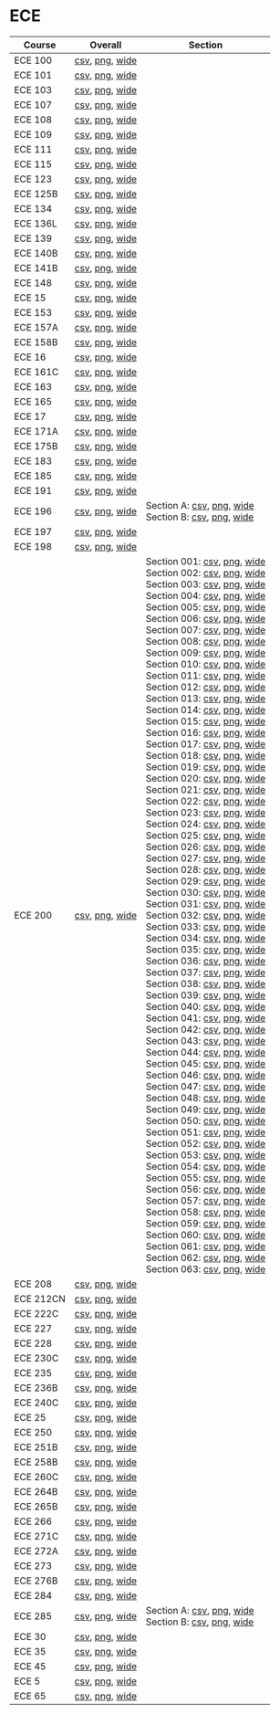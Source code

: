 # ECE

| Course | Overall | Section |
| ------ | ------- | ------- |
| ECE 100 | [csv](https://github.com/UCSD-Historical-Enrollment-Data/2024Spring/blob/main/overall/ECE%20100.csv), [png](https://raw.githubusercontent.com/UCSD-Historical-Enrollment-Data/2024Spring/main/plot_overall/ECE%20100.png), [wide](https://raw.githubusercontent.com/UCSD-Historical-Enrollment-Data/2024Spring/main/plot_overall_wide/ECE%20100.png) |  |
| ECE 101 | [csv](https://github.com/UCSD-Historical-Enrollment-Data/2024Spring/blob/main/overall/ECE%20101.csv), [png](https://raw.githubusercontent.com/UCSD-Historical-Enrollment-Data/2024Spring/main/plot_overall/ECE%20101.png), [wide](https://raw.githubusercontent.com/UCSD-Historical-Enrollment-Data/2024Spring/main/plot_overall_wide/ECE%20101.png) |  |
| ECE 103 | [csv](https://github.com/UCSD-Historical-Enrollment-Data/2024Spring/blob/main/overall/ECE%20103.csv), [png](https://raw.githubusercontent.com/UCSD-Historical-Enrollment-Data/2024Spring/main/plot_overall/ECE%20103.png), [wide](https://raw.githubusercontent.com/UCSD-Historical-Enrollment-Data/2024Spring/main/plot_overall_wide/ECE%20103.png) |  |
| ECE 107 | [csv](https://github.com/UCSD-Historical-Enrollment-Data/2024Spring/blob/main/overall/ECE%20107.csv), [png](https://raw.githubusercontent.com/UCSD-Historical-Enrollment-Data/2024Spring/main/plot_overall/ECE%20107.png), [wide](https://raw.githubusercontent.com/UCSD-Historical-Enrollment-Data/2024Spring/main/plot_overall_wide/ECE%20107.png) |  |
| ECE 108 | [csv](https://github.com/UCSD-Historical-Enrollment-Data/2024Spring/blob/main/overall/ECE%20108.csv), [png](https://raw.githubusercontent.com/UCSD-Historical-Enrollment-Data/2024Spring/main/plot_overall/ECE%20108.png), [wide](https://raw.githubusercontent.com/UCSD-Historical-Enrollment-Data/2024Spring/main/plot_overall_wide/ECE%20108.png) |  |
| ECE 109 | [csv](https://github.com/UCSD-Historical-Enrollment-Data/2024Spring/blob/main/overall/ECE%20109.csv), [png](https://raw.githubusercontent.com/UCSD-Historical-Enrollment-Data/2024Spring/main/plot_overall/ECE%20109.png), [wide](https://raw.githubusercontent.com/UCSD-Historical-Enrollment-Data/2024Spring/main/plot_overall_wide/ECE%20109.png) |  |
| ECE 111 | [csv](https://github.com/UCSD-Historical-Enrollment-Data/2024Spring/blob/main/overall/ECE%20111.csv), [png](https://raw.githubusercontent.com/UCSD-Historical-Enrollment-Data/2024Spring/main/plot_overall/ECE%20111.png), [wide](https://raw.githubusercontent.com/UCSD-Historical-Enrollment-Data/2024Spring/main/plot_overall_wide/ECE%20111.png) |  |
| ECE 115 | [csv](https://github.com/UCSD-Historical-Enrollment-Data/2024Spring/blob/main/overall/ECE%20115.csv), [png](https://raw.githubusercontent.com/UCSD-Historical-Enrollment-Data/2024Spring/main/plot_overall/ECE%20115.png), [wide](https://raw.githubusercontent.com/UCSD-Historical-Enrollment-Data/2024Spring/main/plot_overall_wide/ECE%20115.png) |  |
| ECE 123 | [csv](https://github.com/UCSD-Historical-Enrollment-Data/2024Spring/blob/main/overall/ECE%20123.csv), [png](https://raw.githubusercontent.com/UCSD-Historical-Enrollment-Data/2024Spring/main/plot_overall/ECE%20123.png), [wide](https://raw.githubusercontent.com/UCSD-Historical-Enrollment-Data/2024Spring/main/plot_overall_wide/ECE%20123.png) |  |
| ECE 125B | [csv](https://github.com/UCSD-Historical-Enrollment-Data/2024Spring/blob/main/overall/ECE%20125B.csv), [png](https://raw.githubusercontent.com/UCSD-Historical-Enrollment-Data/2024Spring/main/plot_overall/ECE%20125B.png), [wide](https://raw.githubusercontent.com/UCSD-Historical-Enrollment-Data/2024Spring/main/plot_overall_wide/ECE%20125B.png) |  |
| ECE 134 | [csv](https://github.com/UCSD-Historical-Enrollment-Data/2024Spring/blob/main/overall/ECE%20134.csv), [png](https://raw.githubusercontent.com/UCSD-Historical-Enrollment-Data/2024Spring/main/plot_overall/ECE%20134.png), [wide](https://raw.githubusercontent.com/UCSD-Historical-Enrollment-Data/2024Spring/main/plot_overall_wide/ECE%20134.png) |  |
| ECE 136L | [csv](https://github.com/UCSD-Historical-Enrollment-Data/2024Spring/blob/main/overall/ECE%20136L.csv), [png](https://raw.githubusercontent.com/UCSD-Historical-Enrollment-Data/2024Spring/main/plot_overall/ECE%20136L.png), [wide](https://raw.githubusercontent.com/UCSD-Historical-Enrollment-Data/2024Spring/main/plot_overall_wide/ECE%20136L.png) |  |
| ECE 139 | [csv](https://github.com/UCSD-Historical-Enrollment-Data/2024Spring/blob/main/overall/ECE%20139.csv), [png](https://raw.githubusercontent.com/UCSD-Historical-Enrollment-Data/2024Spring/main/plot_overall/ECE%20139.png), [wide](https://raw.githubusercontent.com/UCSD-Historical-Enrollment-Data/2024Spring/main/plot_overall_wide/ECE%20139.png) |  |
| ECE 140B | [csv](https://github.com/UCSD-Historical-Enrollment-Data/2024Spring/blob/main/overall/ECE%20140B.csv), [png](https://raw.githubusercontent.com/UCSD-Historical-Enrollment-Data/2024Spring/main/plot_overall/ECE%20140B.png), [wide](https://raw.githubusercontent.com/UCSD-Historical-Enrollment-Data/2024Spring/main/plot_overall_wide/ECE%20140B.png) |  |
| ECE 141B | [csv](https://github.com/UCSD-Historical-Enrollment-Data/2024Spring/blob/main/overall/ECE%20141B.csv), [png](https://raw.githubusercontent.com/UCSD-Historical-Enrollment-Data/2024Spring/main/plot_overall/ECE%20141B.png), [wide](https://raw.githubusercontent.com/UCSD-Historical-Enrollment-Data/2024Spring/main/plot_overall_wide/ECE%20141B.png) |  |
| ECE 148 | [csv](https://github.com/UCSD-Historical-Enrollment-Data/2024Spring/blob/main/overall/ECE%20148.csv), [png](https://raw.githubusercontent.com/UCSD-Historical-Enrollment-Data/2024Spring/main/plot_overall/ECE%20148.png), [wide](https://raw.githubusercontent.com/UCSD-Historical-Enrollment-Data/2024Spring/main/plot_overall_wide/ECE%20148.png) |  |
| ECE 15 | [csv](https://github.com/UCSD-Historical-Enrollment-Data/2024Spring/blob/main/overall/ECE%2015.csv), [png](https://raw.githubusercontent.com/UCSD-Historical-Enrollment-Data/2024Spring/main/plot_overall/ECE%2015.png), [wide](https://raw.githubusercontent.com/UCSD-Historical-Enrollment-Data/2024Spring/main/plot_overall_wide/ECE%2015.png) |  |
| ECE 153 | [csv](https://github.com/UCSD-Historical-Enrollment-Data/2024Spring/blob/main/overall/ECE%20153.csv), [png](https://raw.githubusercontent.com/UCSD-Historical-Enrollment-Data/2024Spring/main/plot_overall/ECE%20153.png), [wide](https://raw.githubusercontent.com/UCSD-Historical-Enrollment-Data/2024Spring/main/plot_overall_wide/ECE%20153.png) |  |
| ECE 157A | [csv](https://github.com/UCSD-Historical-Enrollment-Data/2024Spring/blob/main/overall/ECE%20157A.csv), [png](https://raw.githubusercontent.com/UCSD-Historical-Enrollment-Data/2024Spring/main/plot_overall/ECE%20157A.png), [wide](https://raw.githubusercontent.com/UCSD-Historical-Enrollment-Data/2024Spring/main/plot_overall_wide/ECE%20157A.png) |  |
| ECE 158B | [csv](https://github.com/UCSD-Historical-Enrollment-Data/2024Spring/blob/main/overall/ECE%20158B.csv), [png](https://raw.githubusercontent.com/UCSD-Historical-Enrollment-Data/2024Spring/main/plot_overall/ECE%20158B.png), [wide](https://raw.githubusercontent.com/UCSD-Historical-Enrollment-Data/2024Spring/main/plot_overall_wide/ECE%20158B.png) |  |
| ECE 16 | [csv](https://github.com/UCSD-Historical-Enrollment-Data/2024Spring/blob/main/overall/ECE%2016.csv), [png](https://raw.githubusercontent.com/UCSD-Historical-Enrollment-Data/2024Spring/main/plot_overall/ECE%2016.png), [wide](https://raw.githubusercontent.com/UCSD-Historical-Enrollment-Data/2024Spring/main/plot_overall_wide/ECE%2016.png) |  |
| ECE 161C | [csv](https://github.com/UCSD-Historical-Enrollment-Data/2024Spring/blob/main/overall/ECE%20161C.csv), [png](https://raw.githubusercontent.com/UCSD-Historical-Enrollment-Data/2024Spring/main/plot_overall/ECE%20161C.png), [wide](https://raw.githubusercontent.com/UCSD-Historical-Enrollment-Data/2024Spring/main/plot_overall_wide/ECE%20161C.png) |  |
| ECE 163 | [csv](https://github.com/UCSD-Historical-Enrollment-Data/2024Spring/blob/main/overall/ECE%20163.csv), [png](https://raw.githubusercontent.com/UCSD-Historical-Enrollment-Data/2024Spring/main/plot_overall/ECE%20163.png), [wide](https://raw.githubusercontent.com/UCSD-Historical-Enrollment-Data/2024Spring/main/plot_overall_wide/ECE%20163.png) |  |
| ECE 165 | [csv](https://github.com/UCSD-Historical-Enrollment-Data/2024Spring/blob/main/overall/ECE%20165.csv), [png](https://raw.githubusercontent.com/UCSD-Historical-Enrollment-Data/2024Spring/main/plot_overall/ECE%20165.png), [wide](https://raw.githubusercontent.com/UCSD-Historical-Enrollment-Data/2024Spring/main/plot_overall_wide/ECE%20165.png) |  |
| ECE 17 | [csv](https://github.com/UCSD-Historical-Enrollment-Data/2024Spring/blob/main/overall/ECE%2017.csv), [png](https://raw.githubusercontent.com/UCSD-Historical-Enrollment-Data/2024Spring/main/plot_overall/ECE%2017.png), [wide](https://raw.githubusercontent.com/UCSD-Historical-Enrollment-Data/2024Spring/main/plot_overall_wide/ECE%2017.png) |  |
| ECE 171A | [csv](https://github.com/UCSD-Historical-Enrollment-Data/2024Spring/blob/main/overall/ECE%20171A.csv), [png](https://raw.githubusercontent.com/UCSD-Historical-Enrollment-Data/2024Spring/main/plot_overall/ECE%20171A.png), [wide](https://raw.githubusercontent.com/UCSD-Historical-Enrollment-Data/2024Spring/main/plot_overall_wide/ECE%20171A.png) |  |
| ECE 175B | [csv](https://github.com/UCSD-Historical-Enrollment-Data/2024Spring/blob/main/overall/ECE%20175B.csv), [png](https://raw.githubusercontent.com/UCSD-Historical-Enrollment-Data/2024Spring/main/plot_overall/ECE%20175B.png), [wide](https://raw.githubusercontent.com/UCSD-Historical-Enrollment-Data/2024Spring/main/plot_overall_wide/ECE%20175B.png) |  |
| ECE 183 | [csv](https://github.com/UCSD-Historical-Enrollment-Data/2024Spring/blob/main/overall/ECE%20183.csv), [png](https://raw.githubusercontent.com/UCSD-Historical-Enrollment-Data/2024Spring/main/plot_overall/ECE%20183.png), [wide](https://raw.githubusercontent.com/UCSD-Historical-Enrollment-Data/2024Spring/main/plot_overall_wide/ECE%20183.png) |  |
| ECE 185 | [csv](https://github.com/UCSD-Historical-Enrollment-Data/2024Spring/blob/main/overall/ECE%20185.csv), [png](https://raw.githubusercontent.com/UCSD-Historical-Enrollment-Data/2024Spring/main/plot_overall/ECE%20185.png), [wide](https://raw.githubusercontent.com/UCSD-Historical-Enrollment-Data/2024Spring/main/plot_overall_wide/ECE%20185.png) |  |
| ECE 191 | [csv](https://github.com/UCSD-Historical-Enrollment-Data/2024Spring/blob/main/overall/ECE%20191.csv), [png](https://raw.githubusercontent.com/UCSD-Historical-Enrollment-Data/2024Spring/main/plot_overall/ECE%20191.png), [wide](https://raw.githubusercontent.com/UCSD-Historical-Enrollment-Data/2024Spring/main/plot_overall_wide/ECE%20191.png) |  |
| ECE 196 | [csv](https://github.com/UCSD-Historical-Enrollment-Data/2024Spring/blob/main/overall/ECE%20196.csv), [png](https://raw.githubusercontent.com/UCSD-Historical-Enrollment-Data/2024Spring/main/plot_overall/ECE%20196.png), [wide](https://raw.githubusercontent.com/UCSD-Historical-Enrollment-Data/2024Spring/main/plot_overall_wide/ECE%20196.png) | Section A: [csv](https://github.com/UCSD-Historical-Enrollment-Data/2024Spring/blob/main/section/ECE%20196_A.csv), [png](https://raw.githubusercontent.com/UCSD-Historical-Enrollment-Data/2024Spring/main/plot_section/ECE%20196_A.png), [wide](https://raw.githubusercontent.com/UCSD-Historical-Enrollment-Data/2024Spring/main/plot_section_wide/ECE%20196_A.png)<br>Section B: [csv](https://github.com/UCSD-Historical-Enrollment-Data/2024Spring/blob/main/section/ECE%20196_B.csv), [png](https://raw.githubusercontent.com/UCSD-Historical-Enrollment-Data/2024Spring/main/plot_section/ECE%20196_B.png), [wide](https://raw.githubusercontent.com/UCSD-Historical-Enrollment-Data/2024Spring/main/plot_section_wide/ECE%20196_B.png) |
| ECE 197 | [csv](https://github.com/UCSD-Historical-Enrollment-Data/2024Spring/blob/main/overall/ECE%20197.csv), [png](https://raw.githubusercontent.com/UCSD-Historical-Enrollment-Data/2024Spring/main/plot_overall/ECE%20197.png), [wide](https://raw.githubusercontent.com/UCSD-Historical-Enrollment-Data/2024Spring/main/plot_overall_wide/ECE%20197.png) |  |
| ECE 198 | [csv](https://github.com/UCSD-Historical-Enrollment-Data/2024Spring/blob/main/overall/ECE%20198.csv), [png](https://raw.githubusercontent.com/UCSD-Historical-Enrollment-Data/2024Spring/main/plot_overall/ECE%20198.png), [wide](https://raw.githubusercontent.com/UCSD-Historical-Enrollment-Data/2024Spring/main/plot_overall_wide/ECE%20198.png) |  |
| ECE 200 | [csv](https://github.com/UCSD-Historical-Enrollment-Data/2024Spring/blob/main/overall/ECE%20200.csv), [png](https://raw.githubusercontent.com/UCSD-Historical-Enrollment-Data/2024Spring/main/plot_overall/ECE%20200.png), [wide](https://raw.githubusercontent.com/UCSD-Historical-Enrollment-Data/2024Spring/main/plot_overall_wide/ECE%20200.png) | Section 001: [csv](https://github.com/UCSD-Historical-Enrollment-Data/2024Spring/blob/main/section/ECE%20200_001.csv), [png](https://raw.githubusercontent.com/UCSD-Historical-Enrollment-Data/2024Spring/main/plot_section/ECE%20200_001.png), [wide](https://raw.githubusercontent.com/UCSD-Historical-Enrollment-Data/2024Spring/main/plot_section_wide/ECE%20200_001.png)<br>Section 002: [csv](https://github.com/UCSD-Historical-Enrollment-Data/2024Spring/blob/main/section/ECE%20200_002.csv), [png](https://raw.githubusercontent.com/UCSD-Historical-Enrollment-Data/2024Spring/main/plot_section/ECE%20200_002.png), [wide](https://raw.githubusercontent.com/UCSD-Historical-Enrollment-Data/2024Spring/main/plot_section_wide/ECE%20200_002.png)<br>Section 003: [csv](https://github.com/UCSD-Historical-Enrollment-Data/2024Spring/blob/main/section/ECE%20200_003.csv), [png](https://raw.githubusercontent.com/UCSD-Historical-Enrollment-Data/2024Spring/main/plot_section/ECE%20200_003.png), [wide](https://raw.githubusercontent.com/UCSD-Historical-Enrollment-Data/2024Spring/main/plot_section_wide/ECE%20200_003.png)<br>Section 004: [csv](https://github.com/UCSD-Historical-Enrollment-Data/2024Spring/blob/main/section/ECE%20200_004.csv), [png](https://raw.githubusercontent.com/UCSD-Historical-Enrollment-Data/2024Spring/main/plot_section/ECE%20200_004.png), [wide](https://raw.githubusercontent.com/UCSD-Historical-Enrollment-Data/2024Spring/main/plot_section_wide/ECE%20200_004.png)<br>Section 005: [csv](https://github.com/UCSD-Historical-Enrollment-Data/2024Spring/blob/main/section/ECE%20200_005.csv), [png](https://raw.githubusercontent.com/UCSD-Historical-Enrollment-Data/2024Spring/main/plot_section/ECE%20200_005.png), [wide](https://raw.githubusercontent.com/UCSD-Historical-Enrollment-Data/2024Spring/main/plot_section_wide/ECE%20200_005.png)<br>Section 006: [csv](https://github.com/UCSD-Historical-Enrollment-Data/2024Spring/blob/main/section/ECE%20200_006.csv), [png](https://raw.githubusercontent.com/UCSD-Historical-Enrollment-Data/2024Spring/main/plot_section/ECE%20200_006.png), [wide](https://raw.githubusercontent.com/UCSD-Historical-Enrollment-Data/2024Spring/main/plot_section_wide/ECE%20200_006.png)<br>Section 007: [csv](https://github.com/UCSD-Historical-Enrollment-Data/2024Spring/blob/main/section/ECE%20200_007.csv), [png](https://raw.githubusercontent.com/UCSD-Historical-Enrollment-Data/2024Spring/main/plot_section/ECE%20200_007.png), [wide](https://raw.githubusercontent.com/UCSD-Historical-Enrollment-Data/2024Spring/main/plot_section_wide/ECE%20200_007.png)<br>Section 008: [csv](https://github.com/UCSD-Historical-Enrollment-Data/2024Spring/blob/main/section/ECE%20200_008.csv), [png](https://raw.githubusercontent.com/UCSD-Historical-Enrollment-Data/2024Spring/main/plot_section/ECE%20200_008.png), [wide](https://raw.githubusercontent.com/UCSD-Historical-Enrollment-Data/2024Spring/main/plot_section_wide/ECE%20200_008.png)<br>Section 009: [csv](https://github.com/UCSD-Historical-Enrollment-Data/2024Spring/blob/main/section/ECE%20200_009.csv), [png](https://raw.githubusercontent.com/UCSD-Historical-Enrollment-Data/2024Spring/main/plot_section/ECE%20200_009.png), [wide](https://raw.githubusercontent.com/UCSD-Historical-Enrollment-Data/2024Spring/main/plot_section_wide/ECE%20200_009.png)<br>Section 010: [csv](https://github.com/UCSD-Historical-Enrollment-Data/2024Spring/blob/main/section/ECE%20200_010.csv), [png](https://raw.githubusercontent.com/UCSD-Historical-Enrollment-Data/2024Spring/main/plot_section/ECE%20200_010.png), [wide](https://raw.githubusercontent.com/UCSD-Historical-Enrollment-Data/2024Spring/main/plot_section_wide/ECE%20200_010.png)<br>Section 011: [csv](https://github.com/UCSD-Historical-Enrollment-Data/2024Spring/blob/main/section/ECE%20200_011.csv), [png](https://raw.githubusercontent.com/UCSD-Historical-Enrollment-Data/2024Spring/main/plot_section/ECE%20200_011.png), [wide](https://raw.githubusercontent.com/UCSD-Historical-Enrollment-Data/2024Spring/main/plot_section_wide/ECE%20200_011.png)<br>Section 012: [csv](https://github.com/UCSD-Historical-Enrollment-Data/2024Spring/blob/main/section/ECE%20200_012.csv), [png](https://raw.githubusercontent.com/UCSD-Historical-Enrollment-Data/2024Spring/main/plot_section/ECE%20200_012.png), [wide](https://raw.githubusercontent.com/UCSD-Historical-Enrollment-Data/2024Spring/main/plot_section_wide/ECE%20200_012.png)<br>Section 013: [csv](https://github.com/UCSD-Historical-Enrollment-Data/2024Spring/blob/main/section/ECE%20200_013.csv), [png](https://raw.githubusercontent.com/UCSD-Historical-Enrollment-Data/2024Spring/main/plot_section/ECE%20200_013.png), [wide](https://raw.githubusercontent.com/UCSD-Historical-Enrollment-Data/2024Spring/main/plot_section_wide/ECE%20200_013.png)<br>Section 014: [csv](https://github.com/UCSD-Historical-Enrollment-Data/2024Spring/blob/main/section/ECE%20200_014.csv), [png](https://raw.githubusercontent.com/UCSD-Historical-Enrollment-Data/2024Spring/main/plot_section/ECE%20200_014.png), [wide](https://raw.githubusercontent.com/UCSD-Historical-Enrollment-Data/2024Spring/main/plot_section_wide/ECE%20200_014.png)<br>Section 015: [csv](https://github.com/UCSD-Historical-Enrollment-Data/2024Spring/blob/main/section/ECE%20200_015.csv), [png](https://raw.githubusercontent.com/UCSD-Historical-Enrollment-Data/2024Spring/main/plot_section/ECE%20200_015.png), [wide](https://raw.githubusercontent.com/UCSD-Historical-Enrollment-Data/2024Spring/main/plot_section_wide/ECE%20200_015.png)<br>Section 016: [csv](https://github.com/UCSD-Historical-Enrollment-Data/2024Spring/blob/main/section/ECE%20200_016.csv), [png](https://raw.githubusercontent.com/UCSD-Historical-Enrollment-Data/2024Spring/main/plot_section/ECE%20200_016.png), [wide](https://raw.githubusercontent.com/UCSD-Historical-Enrollment-Data/2024Spring/main/plot_section_wide/ECE%20200_016.png)<br>Section 017: [csv](https://github.com/UCSD-Historical-Enrollment-Data/2024Spring/blob/main/section/ECE%20200_017.csv), [png](https://raw.githubusercontent.com/UCSD-Historical-Enrollment-Data/2024Spring/main/plot_section/ECE%20200_017.png), [wide](https://raw.githubusercontent.com/UCSD-Historical-Enrollment-Data/2024Spring/main/plot_section_wide/ECE%20200_017.png)<br>Section 018: [csv](https://github.com/UCSD-Historical-Enrollment-Data/2024Spring/blob/main/section/ECE%20200_018.csv), [png](https://raw.githubusercontent.com/UCSD-Historical-Enrollment-Data/2024Spring/main/plot_section/ECE%20200_018.png), [wide](https://raw.githubusercontent.com/UCSD-Historical-Enrollment-Data/2024Spring/main/plot_section_wide/ECE%20200_018.png)<br>Section 019: [csv](https://github.com/UCSD-Historical-Enrollment-Data/2024Spring/blob/main/section/ECE%20200_019.csv), [png](https://raw.githubusercontent.com/UCSD-Historical-Enrollment-Data/2024Spring/main/plot_section/ECE%20200_019.png), [wide](https://raw.githubusercontent.com/UCSD-Historical-Enrollment-Data/2024Spring/main/plot_section_wide/ECE%20200_019.png)<br>Section 020: [csv](https://github.com/UCSD-Historical-Enrollment-Data/2024Spring/blob/main/section/ECE%20200_020.csv), [png](https://raw.githubusercontent.com/UCSD-Historical-Enrollment-Data/2024Spring/main/plot_section/ECE%20200_020.png), [wide](https://raw.githubusercontent.com/UCSD-Historical-Enrollment-Data/2024Spring/main/plot_section_wide/ECE%20200_020.png)<br>Section 021: [csv](https://github.com/UCSD-Historical-Enrollment-Data/2024Spring/blob/main/section/ECE%20200_021.csv), [png](https://raw.githubusercontent.com/UCSD-Historical-Enrollment-Data/2024Spring/main/plot_section/ECE%20200_021.png), [wide](https://raw.githubusercontent.com/UCSD-Historical-Enrollment-Data/2024Spring/main/plot_section_wide/ECE%20200_021.png)<br>Section 022: [csv](https://github.com/UCSD-Historical-Enrollment-Data/2024Spring/blob/main/section/ECE%20200_022.csv), [png](https://raw.githubusercontent.com/UCSD-Historical-Enrollment-Data/2024Spring/main/plot_section/ECE%20200_022.png), [wide](https://raw.githubusercontent.com/UCSD-Historical-Enrollment-Data/2024Spring/main/plot_section_wide/ECE%20200_022.png)<br>Section 023: [csv](https://github.com/UCSD-Historical-Enrollment-Data/2024Spring/blob/main/section/ECE%20200_023.csv), [png](https://raw.githubusercontent.com/UCSD-Historical-Enrollment-Data/2024Spring/main/plot_section/ECE%20200_023.png), [wide](https://raw.githubusercontent.com/UCSD-Historical-Enrollment-Data/2024Spring/main/plot_section_wide/ECE%20200_023.png)<br>Section 024: [csv](https://github.com/UCSD-Historical-Enrollment-Data/2024Spring/blob/main/section/ECE%20200_024.csv), [png](https://raw.githubusercontent.com/UCSD-Historical-Enrollment-Data/2024Spring/main/plot_section/ECE%20200_024.png), [wide](https://raw.githubusercontent.com/UCSD-Historical-Enrollment-Data/2024Spring/main/plot_section_wide/ECE%20200_024.png)<br>Section 025: [csv](https://github.com/UCSD-Historical-Enrollment-Data/2024Spring/blob/main/section/ECE%20200_025.csv), [png](https://raw.githubusercontent.com/UCSD-Historical-Enrollment-Data/2024Spring/main/plot_section/ECE%20200_025.png), [wide](https://raw.githubusercontent.com/UCSD-Historical-Enrollment-Data/2024Spring/main/plot_section_wide/ECE%20200_025.png)<br>Section 026: [csv](https://github.com/UCSD-Historical-Enrollment-Data/2024Spring/blob/main/section/ECE%20200_026.csv), [png](https://raw.githubusercontent.com/UCSD-Historical-Enrollment-Data/2024Spring/main/plot_section/ECE%20200_026.png), [wide](https://raw.githubusercontent.com/UCSD-Historical-Enrollment-Data/2024Spring/main/plot_section_wide/ECE%20200_026.png)<br>Section 027: [csv](https://github.com/UCSD-Historical-Enrollment-Data/2024Spring/blob/main/section/ECE%20200_027.csv), [png](https://raw.githubusercontent.com/UCSD-Historical-Enrollment-Data/2024Spring/main/plot_section/ECE%20200_027.png), [wide](https://raw.githubusercontent.com/UCSD-Historical-Enrollment-Data/2024Spring/main/plot_section_wide/ECE%20200_027.png)<br>Section 028: [csv](https://github.com/UCSD-Historical-Enrollment-Data/2024Spring/blob/main/section/ECE%20200_028.csv), [png](https://raw.githubusercontent.com/UCSD-Historical-Enrollment-Data/2024Spring/main/plot_section/ECE%20200_028.png), [wide](https://raw.githubusercontent.com/UCSD-Historical-Enrollment-Data/2024Spring/main/plot_section_wide/ECE%20200_028.png)<br>Section 029: [csv](https://github.com/UCSD-Historical-Enrollment-Data/2024Spring/blob/main/section/ECE%20200_029.csv), [png](https://raw.githubusercontent.com/UCSD-Historical-Enrollment-Data/2024Spring/main/plot_section/ECE%20200_029.png), [wide](https://raw.githubusercontent.com/UCSD-Historical-Enrollment-Data/2024Spring/main/plot_section_wide/ECE%20200_029.png)<br>Section 030: [csv](https://github.com/UCSD-Historical-Enrollment-Data/2024Spring/blob/main/section/ECE%20200_030.csv), [png](https://raw.githubusercontent.com/UCSD-Historical-Enrollment-Data/2024Spring/main/plot_section/ECE%20200_030.png), [wide](https://raw.githubusercontent.com/UCSD-Historical-Enrollment-Data/2024Spring/main/plot_section_wide/ECE%20200_030.png)<br>Section 031: [csv](https://github.com/UCSD-Historical-Enrollment-Data/2024Spring/blob/main/section/ECE%20200_031.csv), [png](https://raw.githubusercontent.com/UCSD-Historical-Enrollment-Data/2024Spring/main/plot_section/ECE%20200_031.png), [wide](https://raw.githubusercontent.com/UCSD-Historical-Enrollment-Data/2024Spring/main/plot_section_wide/ECE%20200_031.png)<br>Section 032: [csv](https://github.com/UCSD-Historical-Enrollment-Data/2024Spring/blob/main/section/ECE%20200_032.csv), [png](https://raw.githubusercontent.com/UCSD-Historical-Enrollment-Data/2024Spring/main/plot_section/ECE%20200_032.png), [wide](https://raw.githubusercontent.com/UCSD-Historical-Enrollment-Data/2024Spring/main/plot_section_wide/ECE%20200_032.png)<br>Section 033: [csv](https://github.com/UCSD-Historical-Enrollment-Data/2024Spring/blob/main/section/ECE%20200_033.csv), [png](https://raw.githubusercontent.com/UCSD-Historical-Enrollment-Data/2024Spring/main/plot_section/ECE%20200_033.png), [wide](https://raw.githubusercontent.com/UCSD-Historical-Enrollment-Data/2024Spring/main/plot_section_wide/ECE%20200_033.png)<br>Section 034: [csv](https://github.com/UCSD-Historical-Enrollment-Data/2024Spring/blob/main/section/ECE%20200_034.csv), [png](https://raw.githubusercontent.com/UCSD-Historical-Enrollment-Data/2024Spring/main/plot_section/ECE%20200_034.png), [wide](https://raw.githubusercontent.com/UCSD-Historical-Enrollment-Data/2024Spring/main/plot_section_wide/ECE%20200_034.png)<br>Section 035: [csv](https://github.com/UCSD-Historical-Enrollment-Data/2024Spring/blob/main/section/ECE%20200_035.csv), [png](https://raw.githubusercontent.com/UCSD-Historical-Enrollment-Data/2024Spring/main/plot_section/ECE%20200_035.png), [wide](https://raw.githubusercontent.com/UCSD-Historical-Enrollment-Data/2024Spring/main/plot_section_wide/ECE%20200_035.png)<br>Section 036: [csv](https://github.com/UCSD-Historical-Enrollment-Data/2024Spring/blob/main/section/ECE%20200_036.csv), [png](https://raw.githubusercontent.com/UCSD-Historical-Enrollment-Data/2024Spring/main/plot_section/ECE%20200_036.png), [wide](https://raw.githubusercontent.com/UCSD-Historical-Enrollment-Data/2024Spring/main/plot_section_wide/ECE%20200_036.png)<br>Section 037: [csv](https://github.com/UCSD-Historical-Enrollment-Data/2024Spring/blob/main/section/ECE%20200_037.csv), [png](https://raw.githubusercontent.com/UCSD-Historical-Enrollment-Data/2024Spring/main/plot_section/ECE%20200_037.png), [wide](https://raw.githubusercontent.com/UCSD-Historical-Enrollment-Data/2024Spring/main/plot_section_wide/ECE%20200_037.png)<br>Section 038: [csv](https://github.com/UCSD-Historical-Enrollment-Data/2024Spring/blob/main/section/ECE%20200_038.csv), [png](https://raw.githubusercontent.com/UCSD-Historical-Enrollment-Data/2024Spring/main/plot_section/ECE%20200_038.png), [wide](https://raw.githubusercontent.com/UCSD-Historical-Enrollment-Data/2024Spring/main/plot_section_wide/ECE%20200_038.png)<br>Section 039: [csv](https://github.com/UCSD-Historical-Enrollment-Data/2024Spring/blob/main/section/ECE%20200_039.csv), [png](https://raw.githubusercontent.com/UCSD-Historical-Enrollment-Data/2024Spring/main/plot_section/ECE%20200_039.png), [wide](https://raw.githubusercontent.com/UCSD-Historical-Enrollment-Data/2024Spring/main/plot_section_wide/ECE%20200_039.png)<br>Section 040: [csv](https://github.com/UCSD-Historical-Enrollment-Data/2024Spring/blob/main/section/ECE%20200_040.csv), [png](https://raw.githubusercontent.com/UCSD-Historical-Enrollment-Data/2024Spring/main/plot_section/ECE%20200_040.png), [wide](https://raw.githubusercontent.com/UCSD-Historical-Enrollment-Data/2024Spring/main/plot_section_wide/ECE%20200_040.png)<br>Section 041: [csv](https://github.com/UCSD-Historical-Enrollment-Data/2024Spring/blob/main/section/ECE%20200_041.csv), [png](https://raw.githubusercontent.com/UCSD-Historical-Enrollment-Data/2024Spring/main/plot_section/ECE%20200_041.png), [wide](https://raw.githubusercontent.com/UCSD-Historical-Enrollment-Data/2024Spring/main/plot_section_wide/ECE%20200_041.png)<br>Section 042: [csv](https://github.com/UCSD-Historical-Enrollment-Data/2024Spring/blob/main/section/ECE%20200_042.csv), [png](https://raw.githubusercontent.com/UCSD-Historical-Enrollment-Data/2024Spring/main/plot_section/ECE%20200_042.png), [wide](https://raw.githubusercontent.com/UCSD-Historical-Enrollment-Data/2024Spring/main/plot_section_wide/ECE%20200_042.png)<br>Section 043: [csv](https://github.com/UCSD-Historical-Enrollment-Data/2024Spring/blob/main/section/ECE%20200_043.csv), [png](https://raw.githubusercontent.com/UCSD-Historical-Enrollment-Data/2024Spring/main/plot_section/ECE%20200_043.png), [wide](https://raw.githubusercontent.com/UCSD-Historical-Enrollment-Data/2024Spring/main/plot_section_wide/ECE%20200_043.png)<br>Section 044: [csv](https://github.com/UCSD-Historical-Enrollment-Data/2024Spring/blob/main/section/ECE%20200_044.csv), [png](https://raw.githubusercontent.com/UCSD-Historical-Enrollment-Data/2024Spring/main/plot_section/ECE%20200_044.png), [wide](https://raw.githubusercontent.com/UCSD-Historical-Enrollment-Data/2024Spring/main/plot_section_wide/ECE%20200_044.png)<br>Section 045: [csv](https://github.com/UCSD-Historical-Enrollment-Data/2024Spring/blob/main/section/ECE%20200_045.csv), [png](https://raw.githubusercontent.com/UCSD-Historical-Enrollment-Data/2024Spring/main/plot_section/ECE%20200_045.png), [wide](https://raw.githubusercontent.com/UCSD-Historical-Enrollment-Data/2024Spring/main/plot_section_wide/ECE%20200_045.png)<br>Section 046: [csv](https://github.com/UCSD-Historical-Enrollment-Data/2024Spring/blob/main/section/ECE%20200_046.csv), [png](https://raw.githubusercontent.com/UCSD-Historical-Enrollment-Data/2024Spring/main/plot_section/ECE%20200_046.png), [wide](https://raw.githubusercontent.com/UCSD-Historical-Enrollment-Data/2024Spring/main/plot_section_wide/ECE%20200_046.png)<br>Section 047: [csv](https://github.com/UCSD-Historical-Enrollment-Data/2024Spring/blob/main/section/ECE%20200_047.csv), [png](https://raw.githubusercontent.com/UCSD-Historical-Enrollment-Data/2024Spring/main/plot_section/ECE%20200_047.png), [wide](https://raw.githubusercontent.com/UCSD-Historical-Enrollment-Data/2024Spring/main/plot_section_wide/ECE%20200_047.png)<br>Section 048: [csv](https://github.com/UCSD-Historical-Enrollment-Data/2024Spring/blob/main/section/ECE%20200_048.csv), [png](https://raw.githubusercontent.com/UCSD-Historical-Enrollment-Data/2024Spring/main/plot_section/ECE%20200_048.png), [wide](https://raw.githubusercontent.com/UCSD-Historical-Enrollment-Data/2024Spring/main/plot_section_wide/ECE%20200_048.png)<br>Section 049: [csv](https://github.com/UCSD-Historical-Enrollment-Data/2024Spring/blob/main/section/ECE%20200_049.csv), [png](https://raw.githubusercontent.com/UCSD-Historical-Enrollment-Data/2024Spring/main/plot_section/ECE%20200_049.png), [wide](https://raw.githubusercontent.com/UCSD-Historical-Enrollment-Data/2024Spring/main/plot_section_wide/ECE%20200_049.png)<br>Section 050: [csv](https://github.com/UCSD-Historical-Enrollment-Data/2024Spring/blob/main/section/ECE%20200_050.csv), [png](https://raw.githubusercontent.com/UCSD-Historical-Enrollment-Data/2024Spring/main/plot_section/ECE%20200_050.png), [wide](https://raw.githubusercontent.com/UCSD-Historical-Enrollment-Data/2024Spring/main/plot_section_wide/ECE%20200_050.png)<br>Section 051: [csv](https://github.com/UCSD-Historical-Enrollment-Data/2024Spring/blob/main/section/ECE%20200_051.csv), [png](https://raw.githubusercontent.com/UCSD-Historical-Enrollment-Data/2024Spring/main/plot_section/ECE%20200_051.png), [wide](https://raw.githubusercontent.com/UCSD-Historical-Enrollment-Data/2024Spring/main/plot_section_wide/ECE%20200_051.png)<br>Section 052: [csv](https://github.com/UCSD-Historical-Enrollment-Data/2024Spring/blob/main/section/ECE%20200_052.csv), [png](https://raw.githubusercontent.com/UCSD-Historical-Enrollment-Data/2024Spring/main/plot_section/ECE%20200_052.png), [wide](https://raw.githubusercontent.com/UCSD-Historical-Enrollment-Data/2024Spring/main/plot_section_wide/ECE%20200_052.png)<br>Section 053: [csv](https://github.com/UCSD-Historical-Enrollment-Data/2024Spring/blob/main/section/ECE%20200_053.csv), [png](https://raw.githubusercontent.com/UCSD-Historical-Enrollment-Data/2024Spring/main/plot_section/ECE%20200_053.png), [wide](https://raw.githubusercontent.com/UCSD-Historical-Enrollment-Data/2024Spring/main/plot_section_wide/ECE%20200_053.png)<br>Section 054: [csv](https://github.com/UCSD-Historical-Enrollment-Data/2024Spring/blob/main/section/ECE%20200_054.csv), [png](https://raw.githubusercontent.com/UCSD-Historical-Enrollment-Data/2024Spring/main/plot_section/ECE%20200_054.png), [wide](https://raw.githubusercontent.com/UCSD-Historical-Enrollment-Data/2024Spring/main/plot_section_wide/ECE%20200_054.png)<br>Section 055: [csv](https://github.com/UCSD-Historical-Enrollment-Data/2024Spring/blob/main/section/ECE%20200_055.csv), [png](https://raw.githubusercontent.com/UCSD-Historical-Enrollment-Data/2024Spring/main/plot_section/ECE%20200_055.png), [wide](https://raw.githubusercontent.com/UCSD-Historical-Enrollment-Data/2024Spring/main/plot_section_wide/ECE%20200_055.png)<br>Section 056: [csv](https://github.com/UCSD-Historical-Enrollment-Data/2024Spring/blob/main/section/ECE%20200_056.csv), [png](https://raw.githubusercontent.com/UCSD-Historical-Enrollment-Data/2024Spring/main/plot_section/ECE%20200_056.png), [wide](https://raw.githubusercontent.com/UCSD-Historical-Enrollment-Data/2024Spring/main/plot_section_wide/ECE%20200_056.png)<br>Section 057: [csv](https://github.com/UCSD-Historical-Enrollment-Data/2024Spring/blob/main/section/ECE%20200_057.csv), [png](https://raw.githubusercontent.com/UCSD-Historical-Enrollment-Data/2024Spring/main/plot_section/ECE%20200_057.png), [wide](https://raw.githubusercontent.com/UCSD-Historical-Enrollment-Data/2024Spring/main/plot_section_wide/ECE%20200_057.png)<br>Section 058: [csv](https://github.com/UCSD-Historical-Enrollment-Data/2024Spring/blob/main/section/ECE%20200_058.csv), [png](https://raw.githubusercontent.com/UCSD-Historical-Enrollment-Data/2024Spring/main/plot_section/ECE%20200_058.png), [wide](https://raw.githubusercontent.com/UCSD-Historical-Enrollment-Data/2024Spring/main/plot_section_wide/ECE%20200_058.png)<br>Section 059: [csv](https://github.com/UCSD-Historical-Enrollment-Data/2024Spring/blob/main/section/ECE%20200_059.csv), [png](https://raw.githubusercontent.com/UCSD-Historical-Enrollment-Data/2024Spring/main/plot_section/ECE%20200_059.png), [wide](https://raw.githubusercontent.com/UCSD-Historical-Enrollment-Data/2024Spring/main/plot_section_wide/ECE%20200_059.png)<br>Section 060: [csv](https://github.com/UCSD-Historical-Enrollment-Data/2024Spring/blob/main/section/ECE%20200_060.csv), [png](https://raw.githubusercontent.com/UCSD-Historical-Enrollment-Data/2024Spring/main/plot_section/ECE%20200_060.png), [wide](https://raw.githubusercontent.com/UCSD-Historical-Enrollment-Data/2024Spring/main/plot_section_wide/ECE%20200_060.png)<br>Section 061: [csv](https://github.com/UCSD-Historical-Enrollment-Data/2024Spring/blob/main/section/ECE%20200_061.csv), [png](https://raw.githubusercontent.com/UCSD-Historical-Enrollment-Data/2024Spring/main/plot_section/ECE%20200_061.png), [wide](https://raw.githubusercontent.com/UCSD-Historical-Enrollment-Data/2024Spring/main/plot_section_wide/ECE%20200_061.png)<br>Section 062: [csv](https://github.com/UCSD-Historical-Enrollment-Data/2024Spring/blob/main/section/ECE%20200_062.csv), [png](https://raw.githubusercontent.com/UCSD-Historical-Enrollment-Data/2024Spring/main/plot_section/ECE%20200_062.png), [wide](https://raw.githubusercontent.com/UCSD-Historical-Enrollment-Data/2024Spring/main/plot_section_wide/ECE%20200_062.png)<br>Section 063: [csv](https://github.com/UCSD-Historical-Enrollment-Data/2024Spring/blob/main/section/ECE%20200_063.csv), [png](https://raw.githubusercontent.com/UCSD-Historical-Enrollment-Data/2024Spring/main/plot_section/ECE%20200_063.png), [wide](https://raw.githubusercontent.com/UCSD-Historical-Enrollment-Data/2024Spring/main/plot_section_wide/ECE%20200_063.png) |
| ECE 208 | [csv](https://github.com/UCSD-Historical-Enrollment-Data/2024Spring/blob/main/overall/ECE%20208.csv), [png](https://raw.githubusercontent.com/UCSD-Historical-Enrollment-Data/2024Spring/main/plot_overall/ECE%20208.png), [wide](https://raw.githubusercontent.com/UCSD-Historical-Enrollment-Data/2024Spring/main/plot_overall_wide/ECE%20208.png) |  |
| ECE 212CN | [csv](https://github.com/UCSD-Historical-Enrollment-Data/2024Spring/blob/main/overall/ECE%20212CN.csv), [png](https://raw.githubusercontent.com/UCSD-Historical-Enrollment-Data/2024Spring/main/plot_overall/ECE%20212CN.png), [wide](https://raw.githubusercontent.com/UCSD-Historical-Enrollment-Data/2024Spring/main/plot_overall_wide/ECE%20212CN.png) |  |
| ECE 222C | [csv](https://github.com/UCSD-Historical-Enrollment-Data/2024Spring/blob/main/overall/ECE%20222C.csv), [png](https://raw.githubusercontent.com/UCSD-Historical-Enrollment-Data/2024Spring/main/plot_overall/ECE%20222C.png), [wide](https://raw.githubusercontent.com/UCSD-Historical-Enrollment-Data/2024Spring/main/plot_overall_wide/ECE%20222C.png) |  |
| ECE 227 | [csv](https://github.com/UCSD-Historical-Enrollment-Data/2024Spring/blob/main/overall/ECE%20227.csv), [png](https://raw.githubusercontent.com/UCSD-Historical-Enrollment-Data/2024Spring/main/plot_overall/ECE%20227.png), [wide](https://raw.githubusercontent.com/UCSD-Historical-Enrollment-Data/2024Spring/main/plot_overall_wide/ECE%20227.png) |  |
| ECE 228 | [csv](https://github.com/UCSD-Historical-Enrollment-Data/2024Spring/blob/main/overall/ECE%20228.csv), [png](https://raw.githubusercontent.com/UCSD-Historical-Enrollment-Data/2024Spring/main/plot_overall/ECE%20228.png), [wide](https://raw.githubusercontent.com/UCSD-Historical-Enrollment-Data/2024Spring/main/plot_overall_wide/ECE%20228.png) |  |
| ECE 230C | [csv](https://github.com/UCSD-Historical-Enrollment-Data/2024Spring/blob/main/overall/ECE%20230C.csv), [png](https://raw.githubusercontent.com/UCSD-Historical-Enrollment-Data/2024Spring/main/plot_overall/ECE%20230C.png), [wide](https://raw.githubusercontent.com/UCSD-Historical-Enrollment-Data/2024Spring/main/plot_overall_wide/ECE%20230C.png) |  |
| ECE 235 | [csv](https://github.com/UCSD-Historical-Enrollment-Data/2024Spring/blob/main/overall/ECE%20235.csv), [png](https://raw.githubusercontent.com/UCSD-Historical-Enrollment-Data/2024Spring/main/plot_overall/ECE%20235.png), [wide](https://raw.githubusercontent.com/UCSD-Historical-Enrollment-Data/2024Spring/main/plot_overall_wide/ECE%20235.png) |  |
| ECE 236B | [csv](https://github.com/UCSD-Historical-Enrollment-Data/2024Spring/blob/main/overall/ECE%20236B.csv), [png](https://raw.githubusercontent.com/UCSD-Historical-Enrollment-Data/2024Spring/main/plot_overall/ECE%20236B.png), [wide](https://raw.githubusercontent.com/UCSD-Historical-Enrollment-Data/2024Spring/main/plot_overall_wide/ECE%20236B.png) |  |
| ECE 240C | [csv](https://github.com/UCSD-Historical-Enrollment-Data/2024Spring/blob/main/overall/ECE%20240C.csv), [png](https://raw.githubusercontent.com/UCSD-Historical-Enrollment-Data/2024Spring/main/plot_overall/ECE%20240C.png), [wide](https://raw.githubusercontent.com/UCSD-Historical-Enrollment-Data/2024Spring/main/plot_overall_wide/ECE%20240C.png) |  |
| ECE 25 | [csv](https://github.com/UCSD-Historical-Enrollment-Data/2024Spring/blob/main/overall/ECE%2025.csv), [png](https://raw.githubusercontent.com/UCSD-Historical-Enrollment-Data/2024Spring/main/plot_overall/ECE%2025.png), [wide](https://raw.githubusercontent.com/UCSD-Historical-Enrollment-Data/2024Spring/main/plot_overall_wide/ECE%2025.png) |  |
| ECE 250 | [csv](https://github.com/UCSD-Historical-Enrollment-Data/2024Spring/blob/main/overall/ECE%20250.csv), [png](https://raw.githubusercontent.com/UCSD-Historical-Enrollment-Data/2024Spring/main/plot_overall/ECE%20250.png), [wide](https://raw.githubusercontent.com/UCSD-Historical-Enrollment-Data/2024Spring/main/plot_overall_wide/ECE%20250.png) |  |
| ECE 251B | [csv](https://github.com/UCSD-Historical-Enrollment-Data/2024Spring/blob/main/overall/ECE%20251B.csv), [png](https://raw.githubusercontent.com/UCSD-Historical-Enrollment-Data/2024Spring/main/plot_overall/ECE%20251B.png), [wide](https://raw.githubusercontent.com/UCSD-Historical-Enrollment-Data/2024Spring/main/plot_overall_wide/ECE%20251B.png) |  |
| ECE 258B | [csv](https://github.com/UCSD-Historical-Enrollment-Data/2024Spring/blob/main/overall/ECE%20258B.csv), [png](https://raw.githubusercontent.com/UCSD-Historical-Enrollment-Data/2024Spring/main/plot_overall/ECE%20258B.png), [wide](https://raw.githubusercontent.com/UCSD-Historical-Enrollment-Data/2024Spring/main/plot_overall_wide/ECE%20258B.png) |  |
| ECE 260C | [csv](https://github.com/UCSD-Historical-Enrollment-Data/2024Spring/blob/main/overall/ECE%20260C.csv), [png](https://raw.githubusercontent.com/UCSD-Historical-Enrollment-Data/2024Spring/main/plot_overall/ECE%20260C.png), [wide](https://raw.githubusercontent.com/UCSD-Historical-Enrollment-Data/2024Spring/main/plot_overall_wide/ECE%20260C.png) |  |
| ECE 264B | [csv](https://github.com/UCSD-Historical-Enrollment-Data/2024Spring/blob/main/overall/ECE%20264B.csv), [png](https://raw.githubusercontent.com/UCSD-Historical-Enrollment-Data/2024Spring/main/plot_overall/ECE%20264B.png), [wide](https://raw.githubusercontent.com/UCSD-Historical-Enrollment-Data/2024Spring/main/plot_overall_wide/ECE%20264B.png) |  |
| ECE 265B | [csv](https://github.com/UCSD-Historical-Enrollment-Data/2024Spring/blob/main/overall/ECE%20265B.csv), [png](https://raw.githubusercontent.com/UCSD-Historical-Enrollment-Data/2024Spring/main/plot_overall/ECE%20265B.png), [wide](https://raw.githubusercontent.com/UCSD-Historical-Enrollment-Data/2024Spring/main/plot_overall_wide/ECE%20265B.png) |  |
| ECE 266 | [csv](https://github.com/UCSD-Historical-Enrollment-Data/2024Spring/blob/main/overall/ECE%20266.csv), [png](https://raw.githubusercontent.com/UCSD-Historical-Enrollment-Data/2024Spring/main/plot_overall/ECE%20266.png), [wide](https://raw.githubusercontent.com/UCSD-Historical-Enrollment-Data/2024Spring/main/plot_overall_wide/ECE%20266.png) |  |
| ECE 271C | [csv](https://github.com/UCSD-Historical-Enrollment-Data/2024Spring/blob/main/overall/ECE%20271C.csv), [png](https://raw.githubusercontent.com/UCSD-Historical-Enrollment-Data/2024Spring/main/plot_overall/ECE%20271C.png), [wide](https://raw.githubusercontent.com/UCSD-Historical-Enrollment-Data/2024Spring/main/plot_overall_wide/ECE%20271C.png) |  |
| ECE 272A | [csv](https://github.com/UCSD-Historical-Enrollment-Data/2024Spring/blob/main/overall/ECE%20272A.csv), [png](https://raw.githubusercontent.com/UCSD-Historical-Enrollment-Data/2024Spring/main/plot_overall/ECE%20272A.png), [wide](https://raw.githubusercontent.com/UCSD-Historical-Enrollment-Data/2024Spring/main/plot_overall_wide/ECE%20272A.png) |  |
| ECE 273 | [csv](https://github.com/UCSD-Historical-Enrollment-Data/2024Spring/blob/main/overall/ECE%20273.csv), [png](https://raw.githubusercontent.com/UCSD-Historical-Enrollment-Data/2024Spring/main/plot_overall/ECE%20273.png), [wide](https://raw.githubusercontent.com/UCSD-Historical-Enrollment-Data/2024Spring/main/plot_overall_wide/ECE%20273.png) |  |
| ECE 276B | [csv](https://github.com/UCSD-Historical-Enrollment-Data/2024Spring/blob/main/overall/ECE%20276B.csv), [png](https://raw.githubusercontent.com/UCSD-Historical-Enrollment-Data/2024Spring/main/plot_overall/ECE%20276B.png), [wide](https://raw.githubusercontent.com/UCSD-Historical-Enrollment-Data/2024Spring/main/plot_overall_wide/ECE%20276B.png) |  |
| ECE 284 | [csv](https://github.com/UCSD-Historical-Enrollment-Data/2024Spring/blob/main/overall/ECE%20284.csv), [png](https://raw.githubusercontent.com/UCSD-Historical-Enrollment-Data/2024Spring/main/plot_overall/ECE%20284.png), [wide](https://raw.githubusercontent.com/UCSD-Historical-Enrollment-Data/2024Spring/main/plot_overall_wide/ECE%20284.png) |  |
| ECE 285 | [csv](https://github.com/UCSD-Historical-Enrollment-Data/2024Spring/blob/main/overall/ECE%20285.csv), [png](https://raw.githubusercontent.com/UCSD-Historical-Enrollment-Data/2024Spring/main/plot_overall/ECE%20285.png), [wide](https://raw.githubusercontent.com/UCSD-Historical-Enrollment-Data/2024Spring/main/plot_overall_wide/ECE%20285.png) | Section A: [csv](https://github.com/UCSD-Historical-Enrollment-Data/2024Spring/blob/main/section/ECE%20285_A.csv), [png](https://raw.githubusercontent.com/UCSD-Historical-Enrollment-Data/2024Spring/main/plot_section/ECE%20285_A.png), [wide](https://raw.githubusercontent.com/UCSD-Historical-Enrollment-Data/2024Spring/main/plot_section_wide/ECE%20285_A.png)<br>Section B: [csv](https://github.com/UCSD-Historical-Enrollment-Data/2024Spring/blob/main/section/ECE%20285_B.csv), [png](https://raw.githubusercontent.com/UCSD-Historical-Enrollment-Data/2024Spring/main/plot_section/ECE%20285_B.png), [wide](https://raw.githubusercontent.com/UCSD-Historical-Enrollment-Data/2024Spring/main/plot_section_wide/ECE%20285_B.png) |
| ECE 30 | [csv](https://github.com/UCSD-Historical-Enrollment-Data/2024Spring/blob/main/overall/ECE%2030.csv), [png](https://raw.githubusercontent.com/UCSD-Historical-Enrollment-Data/2024Spring/main/plot_overall/ECE%2030.png), [wide](https://raw.githubusercontent.com/UCSD-Historical-Enrollment-Data/2024Spring/main/plot_overall_wide/ECE%2030.png) |  |
| ECE 35 | [csv](https://github.com/UCSD-Historical-Enrollment-Data/2024Spring/blob/main/overall/ECE%2035.csv), [png](https://raw.githubusercontent.com/UCSD-Historical-Enrollment-Data/2024Spring/main/plot_overall/ECE%2035.png), [wide](https://raw.githubusercontent.com/UCSD-Historical-Enrollment-Data/2024Spring/main/plot_overall_wide/ECE%2035.png) |  |
| ECE 45 | [csv](https://github.com/UCSD-Historical-Enrollment-Data/2024Spring/blob/main/overall/ECE%2045.csv), [png](https://raw.githubusercontent.com/UCSD-Historical-Enrollment-Data/2024Spring/main/plot_overall/ECE%2045.png), [wide](https://raw.githubusercontent.com/UCSD-Historical-Enrollment-Data/2024Spring/main/plot_overall_wide/ECE%2045.png) |  |
| ECE 5 | [csv](https://github.com/UCSD-Historical-Enrollment-Data/2024Spring/blob/main/overall/ECE%205.csv), [png](https://raw.githubusercontent.com/UCSD-Historical-Enrollment-Data/2024Spring/main/plot_overall/ECE%205.png), [wide](https://raw.githubusercontent.com/UCSD-Historical-Enrollment-Data/2024Spring/main/plot_overall_wide/ECE%205.png) |  |
| ECE 65 | [csv](https://github.com/UCSD-Historical-Enrollment-Data/2024Spring/blob/main/overall/ECE%2065.csv), [png](https://raw.githubusercontent.com/UCSD-Historical-Enrollment-Data/2024Spring/main/plot_overall/ECE%2065.png), [wide](https://raw.githubusercontent.com/UCSD-Historical-Enrollment-Data/2024Spring/main/plot_overall_wide/ECE%2065.png) |  |
